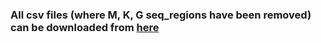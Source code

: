 ### All csv files (where M, K, G seq_regions have been removed) can be downloaded from [here](https://drive.google.com/drive/folders/1D0-MKYbriikltwda1UrAT_PqResxE_7J?usp=sharing)
